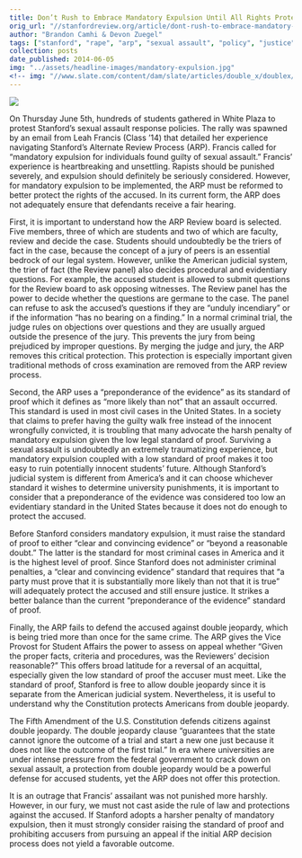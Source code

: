 ```yaml
---
title: Don’t Rush to Embrace Mandatory Expulsion Until All Rights Protected
orig_url: "//stanfordreview.org/article/dont-rush-to-embrace-mandatory-expulsion/"
author: "Brandon Camhi & Devon Zuegel"
tags: ["stanford", "rape", "arp", "sexual assault", "policy", "justice"]
collection: posts
date_published: 2014-06-05
img: "../assets/headline-images/mandatory-expulsion.jpg"
<!-- img: "//www.slate.com/content/dam/slate/articles/double_x/doublex/2014/06/140606_DX_StanfordIX.jpg.CROP.promo-mediumlarge.jpg" -->
---
```


![](../assets/headline-images/mandatory-expulsion.jpg)

On Thursday June 5th, hundreds of students gathered in White Plaza to protest Stanford’s sexual assault response policies. The rally was spawned by an email from Leah Francis (Class ’14) that detailed her experience navigating Stanford’s Alternate Review Process (ARP). Francis called for “mandatory expulsion for individuals found guilty of sexual assault.” Francis’ experience is heartbreaking and unsettling. Rapists should be punished severely, and expulsion should definitely be seriously considered. However, for mandatory expulsion to be implemented, the ARP must be reformed to better protect the rights of the accused. In its current form, the ARP does not adequately ensure that defendants receive a fair hearing.

First, it is important to understand how the ARP Review board is selected. Five members, three of which are students and two of which are faculty, review and decide the case. Students should undoubtedly be the triers of fact in the case, because the concept of a jury of peers is an essential bedrock of our legal system. However, unlike the American judicial system, the trier of fact (the Review panel) also decides procedural and evidentiary questions. For example, the accused student is allowed to submit questions for the Review board to ask opposing witnesses. The Review panel has the power to decide whether the questions are germane to the case. The panel can refuse to ask the accused’s questions if they are “unduly incendiary” or if the information “has no bearing on a finding.” In a normal criminal trial, the judge rules on objections over questions and they are usually argued outside the presence of the jury. This prevents the jury from being prejudiced by improper questions. By merging the judge and jury, the ARP removes this critical protection. This protection is especially important given traditional methods of cross examination are removed from the ARP review process.

Second, the ARP uses a “preponderance of the evidence” as its standard of proof which it defines as “more likely than not” that an assault occurred. This standard is used in most civil cases in the United States. In a society that claims to prefer having the guilty walk free instead of the innocent wrongfully convicted, it is troubling that many advocate the harsh penalty of mandatory expulsion given the low legal standard of proof. Surviving a sexual assault is undoubtedly an extremely traumatizing experience, but mandatory expulsion coupled with a low standard of proof makes it too easy to ruin potentially innocent students’ future. Although Stanford’s judicial system is different from America’s and it can choose whichever standard it wishes to determine university punishments, it is important to consider that a preponderance of the evidence was considered too low an evidentiary standard in the United States because it does not do enough to protect the accused.

Before Stanford considers mandatory expulsion, it must raise the standard of proof to either “clear and convincing evidence” or “beyond a reasonable doubt.” The latter is the standard for most criminal cases in America and it is the highest level of proof. Since Stanford does not administer criminal penalties, a “clear and convincing evidence” standard that requires that “a party must prove that it is substantially more likely than not that it is true” will adequately protect the accused and still ensure justice. It strikes a better balance than the current “preponderance of the evidence” standard of proof.

Finally, the ARP fails to defend the accused against double jeopardy, which is being tried more than once for the same crime. The ARP gives the Vice Provost for Student Affairs the power to assess on appeal whether “Given the proper facts, criteria and procedures, was the Reviewers’ decision reasonable?” This offers broad latitude for a reversal of an acquittal, especially given the low standard of proof the accuser must meet. Like the standard of proof, Stanford is free to allow double jeopardy since it is separate from the American judicial system. Nevertheless, it is useful to understand why the Constitution protects Americans from double jeopardy.

The Fifth Amendment of the U.S. Constitution defends citizens against double jeopardy. The double jeopardy clause “guarantees that the state cannot ignore the outcome of a trial and start a new one just because it does not like the outcome of the first trial.” In era where universities are under intense pressure from the federal government to crack down on sexual assault, a protection from double jeopardy would be a powerful defense for accused students, yet the ARP does not offer this protection.

It is an outrage that Francis’ assailant was not punished more harshly. However, in our fury, we must not cast aside the rule of law and protections against the accused. If Stanford adopts a harsher penalty of mandatory expulsion, then it must strongly consider raising the standard of proof and prohibiting accusers from pursuing an appeal if the initial ARP decision process does not yield a favorable outcome.

 
